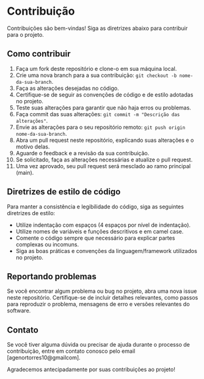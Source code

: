 # Contribuição

Contribuições são bem-vindas! Siga as diretrizes abaixo para contribuir para o projeto.

## Como contribuir

1. Faça um fork deste repositório e clone-o em sua máquina local.
2. Crie uma nova branch para a sua contribuição: `git checkout -b nome-da-sua-branch`.
3. Faça as alterações desejadas no código.
4. Certifique-se de seguir as convenções de código e de estilo adotadas no projeto.
5. Teste suas alterações para garantir que não haja erros ou problemas.
6. Faça commit das suas alterações: `git commit -m "Descrição das alterações"`.
7. Envie as alterações para o seu repositório remoto: `git push origin nome-da-sua-branch`.
8. Abra um pull request neste repositório, explicando suas alterações e o motivo delas.
9. Aguarde o feedback e a revisão da sua contribuição.
10. Se solicitado, faça as alterações necessárias e atualize o pull request.
11. Uma vez aprovado, seu pull request será mesclado ao ramo principal (main).

## Diretrizes de estilo de código

Para manter a consistência e legibilidade do código, siga as seguintes diretrizes de estilo:

- Utilize indentação com espaços (4 espaços por nível de indentação).
- Utilize nomes de variáveis e funções descritivos e em camel case.
- Comente o código sempre que necessário para explicar partes complexas ou incomuns.
- Siga as boas práticas e convenções da linguagem/framework utilizados no projeto.

## Reportando problemas

Se você encontrar algum problema ou bug no projeto, abra uma nova issue neste repositório. Certifique-se de incluir detalhes relevantes, como passos para reproduzir o problema, mensagens de erro e versões relevantes do software.

## Contato

Se você tiver alguma dúvida ou precisar de ajuda durante o processo de contribuição, entre em contato conosco pelo email [agenortorres10@gmailcom].

Agradecemos antecipadamente por suas contribuições ao projeto!
